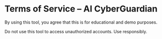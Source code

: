 # Terms of Service – AI CyberGuardian

By using this tool, you agree that this is for educational and demo purposes.

Do not use this tool to access unauthorized accounts. Use responsibly.
